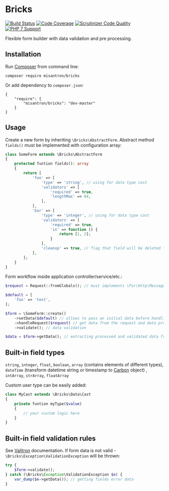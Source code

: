 # Bricks

[![Build Status](http://img.shields.io/travis/misantron/bricks.svg?style=flat-square)](https://travis-ci.org/misantron/bricks)
[![Code Coverage](https://img.shields.io/scrutinizer/coverage/g/misantron/bricks.svg?style=flat-square)](https://scrutinizer-ci.com/g/misantron/bricks)
[![Scrutinizer Code Quality](https://img.shields.io/scrutinizer/g/misantron/bricks.svg?style=flat-square)](https://scrutinizer-ci.com/g/misantron/bricks)
[![PHP 7 Support](https://img.shields.io/badge/PHP%207-supported-blue.svg?style=flat-square)](https://github.com/misantron/bricks)

Flexible form builder with data validation and pre processing.

## Installation

Run [Composer](https://getcomposer.org) from command line:

```
composer require misantron/bricks
```

Or add dependency to `composer.json`:

```
{
    "require": {
        "misantron/bricks": "dev-master"
    }
}
```

## Usage

Create a new form by inheriting `\Bricks\AbstractForm`. Abstract method `fields()` must be implemented with configuration array:

```php
class SomeForm extends \Bricks\AbstractForm
{
    protected funtion fields(): array
    {
        return [
            'foo' => [
                'type' => 'string', // using for data type cast
                'validators' => [
                    'required' => true,
                    'lengthMax' => 64,
                ],
            ],
            'bar' => [
                'type' => 'integer', // using for data type cast
                'validators' => [
                    'required' => true,
                    'in' => function () {
                        return [1, 2];
                    }
                ],
                'cleanup' => true, // flag that field will be deleted from getData() method call response
            ],
        ];
    }
}
```

Form workflow inside application controller/service/etc.:

```php
$request = Request::fromGlobals(); // must implements \Psr\Http\Message\RequestInterface

$default = [
    'foo' => 'test',
];

$form = \SomeForm::create()
    ->setData($default) // allows to pass an initial data before handling the request
    ->handleRequest($request) // get data from the request and data processing
    ->validate(); // data validation

$data = $form->getData(); // extracting processed and validated data from form
```

## Built-in field types

`string`, `integer`, `float`, `boolean`, `array` (contains elements of different types), `dateTime` (transform datetime string or timestamp to [Carbon](https://github.com/briannesbitt/Carbon) object) , `intArray`, `strArray`, `floatArray`

Custom user type can be easily added:

```php
class MyCast extends \Bricks\Data\Cast
{
    private funtion myType($value)
    {
        // your custom logic here
    }
}
```

## Built-in field validation rules

See [Valitron](https://github.com/vlucas/valitron) documentation.
If form data is not valid - `\Bricks\Exception\ValidationException` will be thrown:

```php
try {
    $form->validate();
} catch (\Bricks\Exception\ValidationException $e) {
    var_dump($e->getData()); // getting fields error data
}
```
